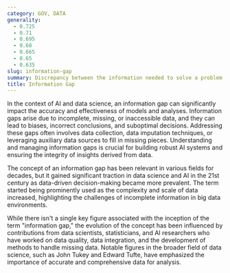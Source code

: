 ```yaml
---
category: GOV, DATA
generality:
  - 0.725
  - 0.71
  - 0.695
  - 0.68
  - 0.665
  - 0.65
  - 0.635
slug: information-gap
summary: Discrepancy between the information needed to solve a problem or make a decision and the information that is actually available.
title: Information Gap
---
```


In the context of AI and data science, an information gap can significantly impact the accuracy and effectiveness of models and analyses. Information gaps arise due to incomplete, missing, or inaccessible data, and they can lead to biases, incorrect conclusions, and suboptimal decisions. Addressing these gaps often involves data collection, data imputation techniques, or leveraging auxiliary data sources to fill in missing pieces. Understanding and managing information gaps is crucial for building robust AI systems and ensuring the integrity of insights derived from data.

The concept of an information gap has been relevant in various fields for decades, but it gained significant traction in data science and AI in the 21st century as data-driven decision-making became more prevalent. The term started being prominently used as the complexity and scale of data increased, highlighting the challenges of incomplete information in big data environments.

While there isn't a single key figure associated with the inception of the term "information gap," the evolution of the concept has been influenced by contributions from data scientists, statisticians, and AI researchers who have worked on data quality, data integration, and the development of methods to handle missing data. Notable figures in the broader field of data science, such as John Tukey and Edward Tufte, have emphasized the importance of accurate and comprehensive data for analysis.
